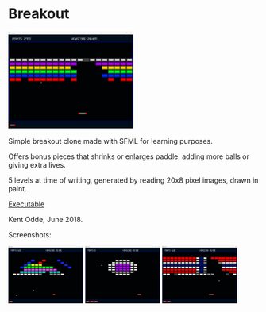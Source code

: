 # Breakout

<img src="https://github.com/oddek/Breakout/blob/master/ex/ex1.png" width="50%">

Simple breakout clone made with SFML for learning purposes.

Offers bonus pieces that shrinks or enlarges paddle, adding more balls or giving extra lives. 

5 levels at time of writing, generated by reading 20x8 pixel images, drawn in paint.

[Executable](http://odde.ml)

Kent Odde, June 2018.

Screenshots:

<img src="https://github.com/oddek/Breakout/blob/master/ex/ex2.png" width="30%"> <img src="https://github.com/oddek/Breakout/blob/master/ex/ex3.png" width="30%"> <img src="https://github.com/oddek/Breakout/blob/master/ex/ex4.png" width="30%">



